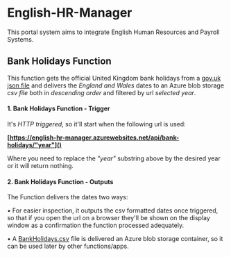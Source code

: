 # English-HR-Manager
This portal system aims to integrate English Human Resources and Payroll Systems.


## Bank Holidays Function
This function gets the official United Kingdom bank holidays from a [gov.uk json file](https://www.gov.uk/bank-holidays.json) and delivers the *England and Wales* dates to an Azure blob storage *csv file* both in *descending order* and filtered by url *selected year*.


#### 1. Bank Holidays Function - Trigger
It's *HTTP triggered*, so it'll start when the following url is used:

**[https://english-hr-manager.azurewebsites.net/api/bank-holidays/"year"]()**
  
Where you need to replace the *"year"* substring above by the desired year or it will return nothing.

  
#### 2. Bank Holidays Function - Outputs
The Function delivers the dates two ways:

• For easier inspection, it outputs the csv formatted dates once triggered, so that if you open the url on a browser they'll be shown on the display window as a confirmation the function processed adequately.
  
• A [BankHolidays.csv](https://englishhrmanager.blob.core.windows.net/bankholidays/BankHolidays.csv) file is delivered an Azure blob storage container, so it can be used later by other functions/apps.
